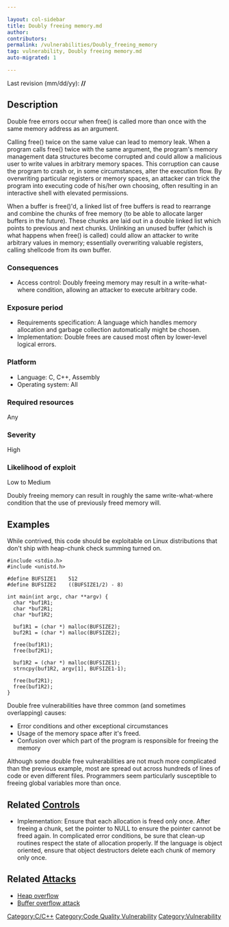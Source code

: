 ```yaml
---

layout: col-sidebar
title: Doubly freeing memory.md
author: 
contributors: 
permalink: /vulnerabilities/Doubly_freeing_memory
tag: vulnerability, Doubly freeing memory.md
auto-migrated: 1

---
```


Last revision (mm/dd/yy): **//**

## Description

Double free errors occur when free() is called more than once with the
same memory address as an argument.

Calling free() twice on the same value can lead to memory leak. When a
program calls free() twice with the same argument, the program's memory
management data structures become corrupted and could allow a malicious
user to write values in arbitrary memory spaces. This corruption can
cause the program to crash or, in some circumstances, alter the
execution flow. By overwriting particular registers or memory spaces, an
attacker can trick the program into executing code of his/her own
choosing, often resulting in an interactive shell with elevated
permissions.

When a buffer is free()'d, a linked list of free buffers is read to
rearrange and combine the chunks of free memory (to be able to allocate
larger buffers in the future). These chunks are laid out in a double
linked list which points to previous and next chunks. Unlinking an
unused buffer (which is what happens when free() is called) could allow
an attacker to write arbitrary values in memory; essentially overwriting
valuable registers, calling shellcode from its own buffer.

### Consequences

  - Access control: Doubly freeing memory may result in a
    write-what-where condition, allowing an attacker to execute
    arbitrary code.

### Exposure period

  - Requirements specification: A language which handles memory
    allocation and garbage collection automatically might be chosen.
  - Implementation: Double frees are caused most often by lower-level
    logical errors.

### Platform

  - Language: C, C++, Assembly
  - Operating system: All

### Required resources

Any

### Severity

High

### Likelihood of exploit

Low to Medium

Doubly freeing memory can result in roughly the same write-what-where
condition that the use of previously freed memory will.

## Examples

While contrived, this code should be exploitable on Linux distributions
that don't ship with heap-chunk check summing turned on.

    #include <stdio.h>
    #include <unistd.h>

    #define BUFSIZE1    512
    #define BUFSIZE2    ((BUFSIZE1/2) - 8)

    int main(int argc, char **argv) {
      char *buf1R1;
      char *buf2R1;
      char *buf1R2;

      buf1R1 = (char *) malloc(BUFSIZE2);
      buf2R1 = (char *) malloc(BUFSIZE2);

      free(buf1R1);
      free(buf2R1);

      buf1R2 = (char *) malloc(BUFSIZE1);
      strncpy(buf1R2, argv[1], BUFSIZE1-1);

      free(buf2R1);
      free(buf1R2);
    }

Double free vulnerabilities have three common (and sometimes
overlapping) causes:

  - Error conditions and other exceptional circumstances
  - Usage of the memory space after it's freed.
  - Confusion over which part of the program is responsible for freeing
    the memory

Although some double free vulnerabilities are not much more complicated
than the previous example, most are spread out across hundreds of lines
of code or even different files. Programmers seem particularly
susceptible to freeing global variables more than once.

## Related [Controls](Controls "wikilink")

  - Implementation: Ensure that each allocation is freed only once.
    After freeing a chunk, set the pointer to NULL to ensure the pointer
    cannot be freed again. In complicated error conditions, be sure that
    clean-up routines respect the state of allocation properly. If the
    language is object oriented, ensure that object destructors delete
    each chunk of memory only once.

## Related [Attacks](Attacks "wikilink")

  - [Heap overflow](Buffer_Overflows#Heap_Overflow "wikilink")
  - [Buffer overflow attack](Buffer_overflow_attack "wikilink")

[Category:C/C++](Category:C/C++ "wikilink") [Category:Code Quality
Vulnerability](Category:Code_Quality_Vulnerability "wikilink")
[Category:Vulnerability](Category:Vulnerability "wikilink")